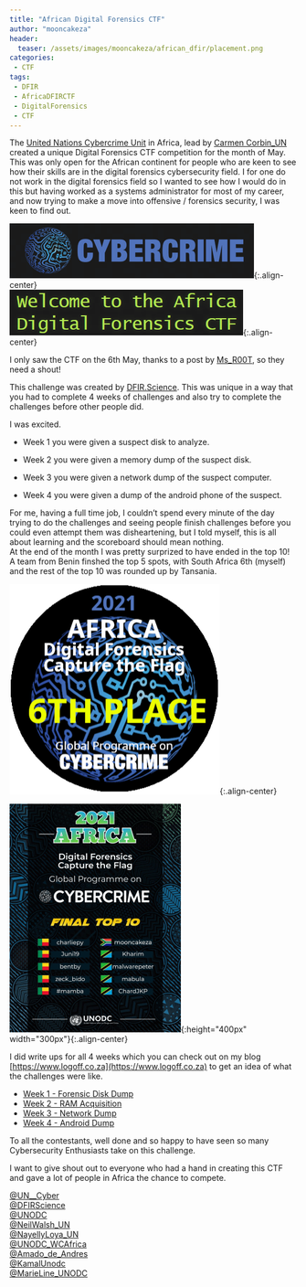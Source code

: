 ```yaml
---
title: "African Digital Forensics CTF"
author: "mooncakeza"
header:
  teaser: /assets/images/mooncakeza/african_dfir/placement.png
categories:
 - CTF
tags:
 - DFIR
 - AfricaDFIRCTF
 - DigitalForensics
 - CTF
---
```


The [United Nations Cybercrime Unit](https://twitter.com/UN__Cyber) in Africa, lead by [Carmen Corbin_UN](https://twitter.com/CarmenCorbin_UN) created a unique Digital Forensics CTF competition for the month of May. This was only open for the African continent for people who are keen to see how their skills are in the digital forensics cybersecurity field. I for one do not work in the digital forensics field so I wanted to see how I would do in this but having worked as a systems administrator for most of my career, and now trying to make a move into offensive / forensics security, I was keen to find out.

![African DFIR](/assets/images/mooncakeza/african_dfir/logo1.png){:.align-center}
<br>
![African DFIR](/assets/images/mooncakeza/african_dfir/logo2.png){:.align-center}

I only saw the CTF on the 6th May, thanks to a post by [Ms_R00T](https://twitter.com/Ms_R00T), so they need a shout!

This challenge was created by [DFIR.Science](https://twitter.com/dfirscience). This was unique in a way that you had to complete 4 weeks of challenges and also try to complete the challenges before other people did.

I was excited.  

-   Week 1 you were given a suspect disk to analyze.  
    
-   Week 2 you were given a memory dump of the suspect disk.  
    
-   Week 3 you were given a network dump of the suspect computer.  
    
-   Week 4 you were given a dump of the android phone of the suspect.

For me, having a full time job, I couldn’t spend every minute of the day trying to do the challenges and seeing people finish challenges before you could even attempt them was disheartening, but I told myself, this is all about learning and the scoreboard should mean nothing.
<br>
At the end of the month I was pretty surprized to have ended in the top 10!
<br>
A team from Benin finshed the top 5 spots, with South Africa 6th (myself) and the rest of the top 10 was rounded up by Tansania.

![African DFIR](/assets/images/mooncakeza/african_dfir/placement.png){:.align-center}

![African DFIR](/assets/images/mooncakeza/african_dfir/top10.png){:height="400px" width="300px"}{:.align-center}

I did write ups for all 4 weeks which you can check out on my blog [https://www.logoff.co.za](https://www.logoff.co.za) to get an idea of what the challenges were like.

- [Week 1 - Forensic Disk Dump](https://www.logoff.co.za/posts/African-Digital-Forensics-CTF-Week-1/)
- [Week 2 - RAM Acquisition](https://www.logoff.co.za/posts/African-Digital-Forensics-CTF-Week-2/)
- [Week 3 - Network Dump](https://www.logoff.co.za/posts/African-Digital-Forensics-CTF-Week-3/)
- [Week 4 - Android Dump](https://www.logoff.co.za/posts/African-Digital-Forensics-CTF-Week-4/)


To all the contestants, well done and so happy to have seen so many Cybersecurity Enthusiasts take on this challenge.

I want to give shout out to everyone who had a hand in creating this CTF and gave a lot of people in Africa the chance to compete.

[@UN__Cyber](https://www.twitter.com/UN__Cyber)
<br>
[@DFIRScience](https://www.twitter.com/DFIRScience)
<br>
[@UNODC](https://www.twitter.com/UN__Cyber)
<br>
[@NeilWalsh_UN](https://www.twitter.com/NeilWalsh_UN)
<br>
[@NayellyLoya_UN](https://www.twitter.com/NayellyLoya_UN)
<br>
[@UNODC_WCAfrica](https://www.twitter.com/UNODC_WCAfrica)
<br>
[@Amado_de_Andres](https://www.twitter.com/Amado_de_Andres)
<br>
[@KamalUnodc](https://www.twitter.com/KamalUnodc)
<br>
[@MarieLine_UNODC](https://www.twitter.com/MarieLine_UNODC)
